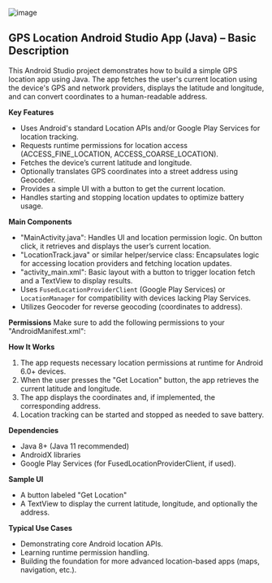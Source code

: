 ![image](https://github.com/user-attachments/assets/80f682cd-d57c-46a6-9e9b-54ca31b47632)
## GPS Location Android Studio App (Java) – Basic Description
This Android Studio project demonstrates how to build a simple GPS location app using Java. The app fetches the user's current location using the device's GPS and network providers, displays the latitude and longitude, and can convert coordinates to a human-readable address.

**Key Features**
- Uses Android's standard Location APIs and/or Google Play Services for location tracking.
- Requests runtime permissions for location access (ACCESS_FINE_LOCATION, ACCESS_COARSE_LOCATION).
- Fetches the device’s current latitude and longitude.
- Optionally translates GPS coordinates into a street address using Geocoder.
- Provides a simple UI with a button to get the current location.
- Handles starting and stopping location updates to optimize battery usage.

**Main Components**
- "MainActivity.java": Handles UI and location permission logic. On button click, it retrieves and displays the user’s current location.
- "LocationTrack.java" or similar helper/service class: Encapsulates logic for accessing location providers and fetching location updates.
- "activity_main.xml": Basic layout with a button to trigger location fetch and a TextView to display results.
- Uses `FusedLocationProviderClient` (Google Play Services) or `LocationManager` for compatibility with devices lacking Play Services.
- Utilizes Geocoder for reverse geocoding (coordinates to address).

**Permissions**
Make sure to add the following permissions to your "AndroidManifest.xml":
<uses-permission android:name="android.permission.ACCESS_FINE_LOCATION"/>
<uses-permission android:name="android.permission.ACCESS_COARSE_LOCATION"/>
<uses-permission android:name="android.permission.INTERNET"/>

**How It Works**
1. The app requests necessary location permissions at runtime for Android 6.0+ devices.
2. When the user presses the "Get Location" button, the app retrieves the current latitude and longitude.
3. The app displays the coordinates and, if implemented, the corresponding address.
4. Location tracking can be started and stopped as needed to save battery.

**Dependencies**
- Java 8+ (Java 11 recommended)
- AndroidX libraries
- Google Play Services (for FusedLocationProviderClient, if used).

**Sample UI**
- A button labeled "Get Location"
- A TextView to display the current latitude, longitude, and optionally the address.

**Typical Use Cases**
- Demonstrating core Android location APIs.
- Learning runtime permission handling.
- Building the foundation for more advanced location-based apps (maps, navigation, etc.).

